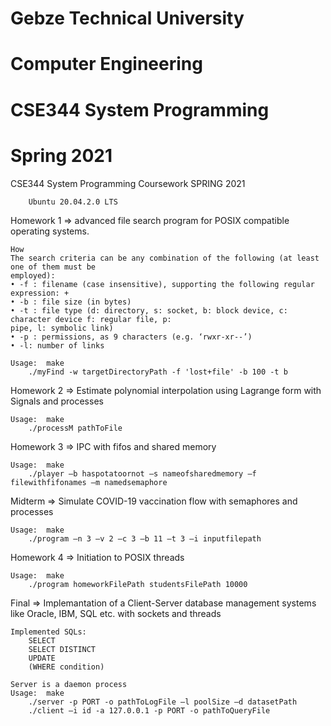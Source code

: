 # Gebze Technical University
# Computer Engineering
# CSE344 System Programming
# Spring 2021

CSE344 System Programming Coursework SPRING 2021

        Ubuntu 20.04.2.0 LTS

Homework 1 => advanced file search program for POSIX compatible operating systems.

	How
	The search criteria can be any combination of the following (at least one of them must be
	employed):
	• -f : filename (case insensitive), supporting the following regular expression: +
	• -b : file size (in bytes)
	• -t : file type (d: directory, s: socket, b: block device, c: character device f: regular file, p:
	pipe, l: symbolic link)
	• -p : permissions, as 9 characters (e.g. ‘rwxr-xr--’)
	• -l: number of links

	Usage: 	make
		./myFind -w targetDirectoryPath -f 'lost+file' -b 100 -t b

Homework 2 => Estimate polynomial interpolation using Lagrange form with Signals and processes

	Usage: 	make
		./processM pathToFile

Homework 3 => IPC with fifos and shared memory

	Usage: 	make
		./player –b haspotatoornot –s nameofsharedmemory –f filewithfifonames –m namedsemaphore

Midterm => Simulate COVID-19 vaccination flow with semaphores and processes

	Usage: 	make
		./program –n 3 –v 2 –c 3 –b 11 –t 3 –i inputfilepath 

Homework 4 => Initiation to POSIX threads 

	Usage: 	make
		./program homeworkFilePath studentsFilePath 10000 

Final => Implemantation of a Client-Server database management systems like Oracle, IBM, SQL etc. with sockets and threads
	
	Implemented SQLs:
		SELECT
		SELECT DISTINCT
		UPDATE
		(WHERE condition)

	Server is a daemon process
	Usage: 	make
		./server -p PORT -o pathToLogFile –l poolSize –d datasetPath
		./client –i id -a 127.0.0.1 -p PORT -o pathToQueryFile